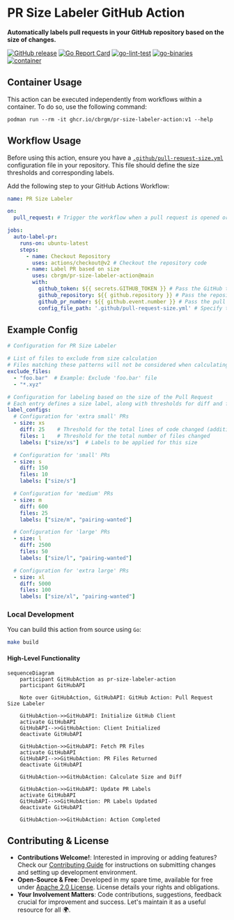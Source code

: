 # PR Size Labeler GitHub Action

**Automatically labels pull requests in your GitHub repository based on the size of changes.**

[![GitHub release](https://img.shields.io/github/release/cbrgm/pr-size-labeler-action.svg)](https://github.com/cbrgm/pr-size-labeler-action)
[![Go Report Card](https://goreportcard.com/badge/github.com/cbrgm/pr-size-labeler-action)](https://goreportcard.com/report/github.com/cbrgm/pr-size-labeler-action)
[![go-lint-test](https://github.com/cbrgm/cbrgm-pr-size-labeler-action/actions/workflows/go-lint-test.yml/badge.svg)](https://github.com/cbrgm/cbrgm-pr-size-labeler-action/actions/workflows/go-lint-test.yml)
[![go-binaries](https://github.com/cbrgm/cbrgm-pr-size-labeler-action/actions/workflows/go-binaries.yml/badge.svg)](https://github.com/cbrgm/cbrgm-pr-size-labeler-action/actions/workflows/go-binaries.yml)
[![container](https://github.com/cbrgm/cbrgm-pr-size-labeler-action/actions/workflows/container.yml/badge.svg)](https://github.com/cbrgm/cbrgm-pr-size-labeler-action/actions/workflows/container.yml)

## Container Usage

This action can be executed independently from workflows within a container. To do so, use the following command:

```
podman run --rm -it ghcr.io/cbrgm/pr-size-labeler-action:v1 --help
```

## Workflow Usage

Before using this action, ensure you have a [`.github/pull-request-size.yml`](.github/pull-request-size.yml) configuration file in your repository. This file should define the size thresholds and corresponding labels.

Add the following step to your GitHub Actions Workflow:

```yaml
name: PR Size Labeler

on:
  pull_request: # Trigger the workflow when a pull request is opened or synchronized

jobs:
  auto-label-pr:
    runs-on: ubuntu-latest
    steps:
      - name: Checkout Repository
        uses: actions/checkout@v2 # Checkout the repository code
      - name: Label PR based on size
        uses: cbrgm/pr-size-labeler-action@main
        with:
          github_token: ${{ secrets.GITHUB_TOKEN }} # Pass the GitHub token for authentication
          github_repository: ${{ github.repository }} # Pass the repository name
          github_pr_number: ${{ github.event.number }} # Pass the pull request number
          config_file_path: '.github/pull-request-size.yml' # Specify the path to the configuration file
```

## Example Config

```yml
# Configuration for PR Size Labeler

# List of files to exclude from size calculation
# Files matching these patterns will not be considered when calculating PR size
exclude_files:
  - "foo.bar"  # Example: Exclude 'foo.bar' file
  - "*.xyz"

# Configuration for labeling based on the size of the Pull Request
# Each entry defines a size label, along with thresholds for diff and file count
label_configs:
  # Configuration for 'extra small' PRs
  - size: xs
    diff: 25    # Threshold for the total lines of code changed (additions + deletions)
    files: 1    # Threshold for the total number of files changed
    labels: ["size/xs"]  # Labels to be applied for this size

  # Configuration for 'small' PRs
  - size: s
    diff: 150
    files: 10
    labels: ["size/s"]

  # Configuration for 'medium' PRs
  - size: m
    diff: 600
    files: 25
    labels: ["size/m", "pairing-wanted"]

  # Configuration for 'large' PRs
  - size: l
    diff: 2500
    files: 50
    labels: ["size/l", "pairing-wanted"]

  # Configuration for 'extra large' PRs
  - size: xl
    diff: 5000
    files: 100
    labels: ["size/xl", "pairing-wanted"]
```

### Local Development

You can build this action from source using `Go`:

```bash
make build
```

#### High-Level Functionality

```mermaid
sequenceDiagram
    participant GitHubAction as pr-size-labeler-action
    participant GitHubAPI

    Note over GitHubAction, GitHubAPI: GitHub Action: Pull Request Size Labeler

    GitHubAction->>GitHubAPI: Initialize GitHub Client
    activate GitHubAPI
    GitHubAPI-->>GitHubAction: Client Initialized
    deactivate GitHubAPI

    GitHubAction->>GitHubAPI: Fetch PR Files
    activate GitHubAPI
    GitHubAPI-->>GitHubAction: PR Files Returned
    deactivate GitHubAPI

    GitHubAction->>GitHubAction: Calculate Size and Diff

    GitHubAction->>GitHubAPI: Update PR Labels
    activate GitHubAPI
    GitHubAPI-->>GitHubAction: PR Labels Updated
    deactivate GitHubAPI

    GitHubAction->>GitHubAction: Action Completed

```

## Contributing & License

* **Contributions Welcome!**: Interested in improving or adding features? Check our [Contributing Guide](https://github.com/cbrgm/mastodon-github-action/blob/main/CONTRIBUTING.md) for instructions on submitting changes and setting up development environment.
* **Open-Source & Free**: Developed in my spare time, available for free under [Apache 2.0 License](https://github.com/cbrgm/mastodon-github-action/blob/main/LICENSE). License details your rights and obligations.
* **Your Involvement Matters**: Code contributions, suggestions, feedback crucial for improvement and success. Let's maintain it as a useful resource for all 🌍.
